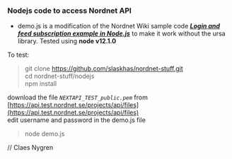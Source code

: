 
### Nodejs code to access Nordnet API

* demo.js is a modification of the Nordnet Wiki sample code [***Login and feed subscription example in Node.js***](https://api.test.nordnet.se/projects/api/wiki/Nodejs_example) to make it work without the ursa library. Tested using **node v12.1.0**

To test:
> git clone https://github.com/slaskhas/nordnet-stuff.git<br/>
> cd nordnet-stuff/nodejs</br>
> npm install</br>

download the file _`NEXTAPI_TEST_public.pem`_ from [https://api.test.nordnet.se/projects/api/files](https://api.test.nordnet.se/projects/api/files)</br>
edit username and password in the demo.js file

> node demo.js

// Claes Nygren

